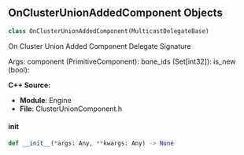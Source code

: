 ## OnClusterUnionAddedComponent Objects

```python
class OnClusterUnionAddedComponent(MulticastDelegateBase)
```

On Cluster Union Added Component  Delegate Signature

Args:
    component (PrimitiveComponent): 
    bone_ids (Set[int32]): 
    is_new (bool):

**C++ Source:**

- **Module**: Engine
- **File**: ClusterUnionComponent.h

<a id="unreal.OnClusterUnionAddedComponent.__init__"></a>

#### __init__

```python
def __init__(*args: Any, **kwargs: Any) -> None
```

<a id="unreal.OnClusterUnionBoundsChanged"></a>